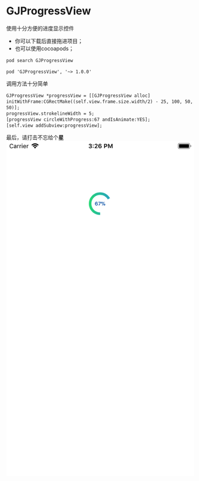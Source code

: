 # GJProgressView
使用十分方便的进度显示控件
- 你可以下载后直接拖进项目；
- 也可以使用cocoapods；
```
pod search GJProgressView
```
```
pod 'GJProgressView', '~> 1.0.0'
```
调用方法十分简单
```
GJProgressView *progressView = [[GJProgressView alloc] initWithFrame:CGRectMake((self.view.frame.size.width/2) - 25, 100, 50, 50)];
progressView.strokelineWidth = 5;
[progressView circleWithProgress:67 andIsAnimate:YES];
[self.view addSubview:progressView];
```
最后，请打击不忘给个**星**
![image](https://github.com/manofit/GJProgressView/blob/master/GJProgressView/Simulator%20Screen%20Shot%20-%20iPhone%208%20-%202017-10-31%20at%2015.26.15.png)

